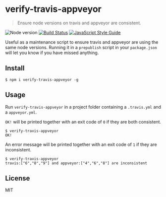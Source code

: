 # verify-travis-appveyor

> Ensure node versions on travis and appveyor are consistent.

![Node version](https://img.shields.io/node/v/verify-travis-appveyor.svg)
[![Build Status](https://travis-ci.org/ralphtheninja/verify-travis-appveyor.svg?branch=master)](https://travis-ci.org/ralphtheninja/verify-travis-appveyor)
[![JavaScript Style Guide](https://img.shields.io/badge/code_style-standard-brightgreen.svg)](https://standardjs.com)

Useful as a maintenance script to ensure travis and appveyor are using the same node versions. Running it in a `prepublish` script in your `package.json` will let you know if you have missed anything.

## Install

```
$ npm i verify-travis-appveyor -g
```

## Usage

Run `verify-travis-appveyor` in a project folder containing a `.travis.yml` and a `appveyor.yml`.

`OK!` will be printed together with an exit code of `0` if they are both consistent.

```
$ verify-travis-appveyor
OK!
```

An error message will be printed together with an exit code of `1` if they are inconsistent.

```
$ verify-travis-appveyor
travis:["6","8","9"] and appveyor:["4","6","8"] are inconsistent
```

## License

MIT
